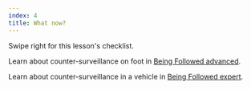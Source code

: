 ```yaml
---
index: 4
title: What now?
---
```

Swipe right for this lesson's checklist.

Learn about counter-surveillance on foot in [Being Followed advanced](umbrella://work/being-followed/advanced).

Learn about counter-surveillance in a vehicle in [Being Followed expert](umbrella://work/being-followed/expert).